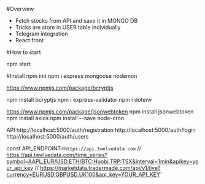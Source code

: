 #Overview
- Fetch stocks from API and save it in MONGO DB
- Tricks are store in USER table individually
- Telegram integration
- React front

#How to start

npm start

#Install
npm init
npm i express mongoose nodemon

https://www.npmjs.com/package/bcryptjs

npm install bcryptjs
npm i express-validator
npm i dotenv

https://www.npmjs.com/package/jsonwebtoken
npm install jsonwebtoken
npm install axios
npm install --save node-cron



API
http://localhost:5000/auth/registration
http://localhost:5000/auth/login
http://localhost:5000/auth/users

const API_ENDPOINT=`https://api.twelvedata.com`
// https://api.twelvedata.com/time_series?symbol=AAPL,EUR/USD,ETH/BTC:Huobi,TRP:TSX&interval=1min&apikey=your_api_key
// https://marketdata.tradermade.com/api/v1/live?currency=EURUSD,GBPUSD,UK100&api_key=YOUR_API_KEY'